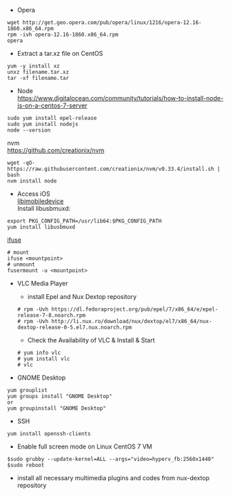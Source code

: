 - Opera
```
wget http://get.geo.opera.com/pub/opera/linux/1216/opera-12.16-1860.x86_64.rpm
rpm -ivh opera-12.16-1860.x86_64.rpm
opera
```

- Extract a tar.xz file on CentOS
```
yum -y install xz
unxz filename.tar.xz
tar -xf filename.tar
```

- Node  
https://www.digitalocean.com/community/tutorials/how-to-install-node-js-on-a-centos-7-server  
```
sudo yum install epel-release
sudo yum install nodejs
node --version
```
nvm  
https://github.com/creationix/nvm  
```
wget -qO- https://raw.githubusercontent.com/creationix/nvm/v0.33.4/install.sh | bash
nvm install node
```  

- Access iOS  
[libimobiledevice](https://github.com/libimobiledevice/libimobiledevice)  
Install libusbmuxd:  
```
export PKG_CONFIG_PATH=/usr/lib64:$PKG_CONFIG_PATH
yum install libusbmuxd
```
[ifuse](https://github.com/libimobiledevice/ifuse)
```
# mount
ifuse <mountpoint>
# unmount
fusermount -u <mountpoint>
```


- VLC Media Player
  - install Epel and Nux Dextop repository
  ```
  # rpm -Uvh https://dl.fedoraproject.org/pub/epel/7/x86_64/e/epel-release-7-8.noarch.rpm
  # rpm -Uvh http://li.nux.ro/download/nux/dextop/el7/x86_64/nux-dextop-release-0-5.el7.nux.noarch.rpm
  ```
  - Check the Availability of VLC & Install & Start
  ```
  # yum info vlc
  # yum install vlc
  # vlc
  ```

- GNOME Desktop
```
yum grouplist
yum groups install "GNOME Desktop"
or
yum groupinstall "GNOME Desktop"
```

- SSH
```
yum install openssh-clients
```

- Enable full screen mode on Linux CentOS 7 VM
```
$sudo grubby --update-kernel=ALL --args="video=hyperv_fb:2560x1440"
$sudo reboot
```

- install all necessary multimedia plugins and codes from nux-dextop repository
```

```
